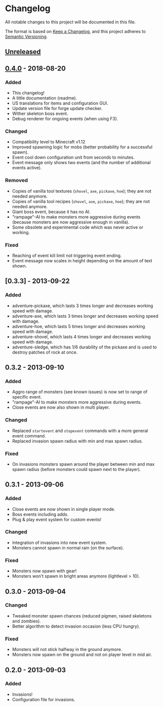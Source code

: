 # Changelog
All notable changes to this project will be documented in this file.

The format is based on [Keep a Changelog](https://keepachangelog.com/en/1.0.0/),
and this project adheres to [Semantic Versioning](https://semver.org/spec/v2.0.0.html).

## [Unreleased]

## [0.4.0] - 2018-08-20
### Added
- This changelog!
- A little documentation (readme).
- US translations for items and configuration GUI.
- Update version file for forge update checker.
- Wither skeleton boss event.
- Debug renderer for ongoing events (when using F3).

### Changed
- Compatibility level to Minecraft v1.12
- Improved spawning logic for mobs (better probability for a successful spawn).
- Event cool down configuration unit from seconds to minutes.
- Event message only shows two events (and the number of additional events active).

### Removed
- Copies of vanilla tool textures (`shovel`, `axe`, `pickaxe`, `hoe`); they are not needed anymore.
- Copies of vanilla tool recipes (`shovel`, `axe`, `pickaxe`, `hoe`); they are not needed anymore.
- Giant boss event, because it has no AI.
- "rampage"-AI to make monsters more aggressive during events (because monsters are now aggressive enough in vanilla).
- Some obsolete and experimental code which was never active or working.

### Fixed
- Reaching of event kill limit not triggering event ending.
- Event message now scales in height depending on the amount of text shown.
 
## [0.3.3] - 2013-09-22
### Added
- adventure-pickaxe, which lasts 3 times longer and decreases working speed with damage.
- adventure-axe, which lasts 3 times longer and decreases working speed with damage.
- adventure-hoe, which lasts 5 times longer and decreases working speed with damage.
- adventure-shovel, which lasts 4 times longer and decreases working speed with damage.
- adventure-sledge, which has 1/6 durability of the pickaxe and is used to destroy patches of rock at once.

## 0.3.2 - 2013-09-10
### Added
- Aggro range of monsters (see known issues) is now set to range of specific event.
- "rampage"-AI to make monsters more aggressive during events.
- Close events are now also shown in multi player.

### Changed
- Replaced `startevent` and `stopevent` commands with a more general event command.
- Replaced invasion spawn radius with min and max spawn radius.

### Fixed
- On invasions monsters spawn around the player between min and max spawn radius (before monsters could spawn next to the player).

## 0.3.1 - 2013-09-06
### Added
- Close events are now shown in single player mode.
- Boss events including adds.
- Plug & play event system for custom events!

### Changed
- Integration of invasions into new event system.
- Monsters cannot spawn in normal rain (on the surface).

### Fixed
- Monsters now spawn with gear!
- Monsters won't spawn in bright areas anymore (lightlevel > 10).

## 0.3.0 - 2013-09-04
### Changed
- Tweaked monster spawn chances (reduced pigmen, raised skeletons and zombies).
- Better algorithm to detect invasion occasion (less CPU hungry).

### Fixed
- Monsters will not stick halfway in the ground anymore.
- Monsters now spawn on the ground and not on player level in mid air.

## 0.2.0 - 2013-09-03
### Added
- Invasions!
- Configuration file for invasions.

[Unreleased]: https://github.com/rampage128/adventuremode/compare/0.4.0-beta...HEAD
[0.4.0]: https://github.com/rampage128/adventuremode/compare/0.3.3-beta...0.4.0-beta